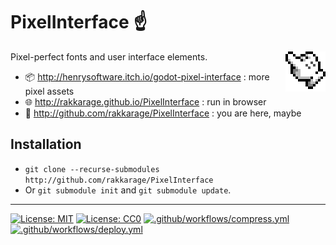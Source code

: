 # **PixelInterface** ☝️

<img align="right" src="icon.png">

Pixel-perfect fonts and user interface elements.

- 📦 <http://henrysoftware.itch.io/godot-pixel-interface> : more pixel assets
- 🌐 <http://rakkarage.github.io/PixelInterface> : run in browser
- 📃 <http://github.com/rakkarage/PixelInterface> : you are here, maybe

## Installation

- `git clone --recurse-submodules http://github.com/rakkarage/PixelInterface`
- Or `git submodule init` and `git submodule update`.

---
[![License: MIT](https://img.shields.io/badge/License-MIT-blue.svg)](https://opensource.org/licenses/MIT)
[![License: CC0](https://img.shields.io/badge/License-CC0-green.svg)](https://opensource.org/licenses/CC0)
[![.github/workflows/compress.yml](https://github.com/rakkarage/PixelInterface/actions/workflows/compress.yml/badge.svg)](https://github.com/rakkarage/PixelInterface/actions/workflows/compress.yml)
[![.github/workflows/deploy.yml](https://github.com/rakkarage/PixelInterface/actions/workflows/deploy.yml/badge.svg)](https://github.com/rakkarage/PixelInterface/actions/workflows/deploy.yml)
